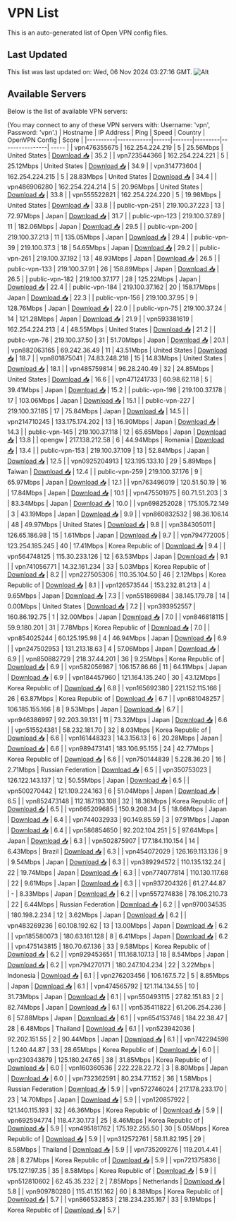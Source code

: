 # VPN List

This is an auto-generated list of Open VPN config files.

## Last Updated

This list was last updated on: Wed, 06 Nov 2024 03:27:16 GMT.
![Alt](https://repobeats.axiom.co/api/embed/186b98318ef1479477931607c1ad7d823f12451f.svg "Repobeats analytics image")

## Available Servers

Below is the list of available VPN servers:

(You may connect to any of these VPN servers with: Username: 'vpn', Password: 'vpn'.)
| Hostname | IP Address | Ping | Speed | Country | OpenVPN Config | Score |
|----------|------------|------|-------|---------|----------------| ----- |
| vpn476355675 | 162.254.224.219 | 5 | 25.56Mbps | United States | [Download 📥](./configs/server_0_US.ovpn) | 35.2 |
| vpn723544366 | 162.254.224.221 | 5 | 25.12Mbps | United States | [Download 📥](./configs/server_1_US.ovpn) | 34.9 |
| vpn314773604 | 162.254.224.215 | 5 | 28.83Mbps | United States | [Download 📥](./configs/server_2_US.ovpn) | 34.4 |
| vpn486906280 | 162.254.224.214 | 5 | 20.96Mbps | United States | [Download 📥](./configs/server_3_US.ovpn) | 33.8 |
| vpn555522821 | 162.254.224.220 | 5 | 19.98Mbps | United States | [Download 📥](./configs/server_4_US.ovpn) | 33.8 |
| public-vpn-251 | 219.100.37.223 | 13 | 72.97Mbps | Japan | [Download 📥](./configs/server_5_JP.ovpn) | 31.7 |
| public-vpn-123 | 219.100.37.89 | 11 | 182.06Mbps | Japan | [Download 📥](./configs/server_6_JP.ovpn) | 29.5 |
| public-vpn-200 | 219.100.37.213 | 11 | 135.05Mbps | Japan | [Download 📥](./configs/server_7_JP.ovpn) | 29.4 |
| public-vpn-39 | 219.100.37.3 | 18 | 54.65Mbps | Japan | [Download 📥](./configs/server_8_JP.ovpn) | 29.2 |
| public-vpn-261 | 219.100.37.192 | 13 | 48.93Mbps | Japan | [Download 📥](./configs/server_9_JP.ovpn) | 26.5 |
| public-vpn-133 | 219.100.37.91 | 26 | 158.89Mbps | Japan | [Download 📥](./configs/server_10_JP.ovpn) | 26.5 |
| public-vpn-182 | 219.100.37.177 | 28 | 125.22Mbps | Japan | [Download 📥](./configs/server_11_JP.ovpn) | 22.4 |
| public-vpn-184 | 219.100.37.162 | 20 | 158.17Mbps | Japan | [Download 📥](./configs/server_12_JP.ovpn) | 22.3 |
| public-vpn-156 | 219.100.37.95 | 9 | 128.76Mbps | Japan | [Download 📥](./configs/server_13_JP.ovpn) | 22.0 |
| public-vpn-75 | 219.100.37.24 | 14 | 121.28Mbps | Japan | [Download 📥](./configs/server_14_JP.ovpn) | 21.9 |
| vpn593381619 | 162.254.224.213 | 4 | 48.55Mbps | United States | [Download 📥](./configs/server_15_US.ovpn) | 21.2 |
| public-vpn-76 | 219.100.37.50 | 31 | 51.70Mbps | Japan | [Download 📥](./configs/server_16_JP.ovpn) | 20.1 |
| vpn882063165 | 69.242.36.49 | 11 | 43.51Mbps | United States | [Download 📥](./configs/server_17_US.ovpn) | 18.7 |
| vpn801875041 | 74.83.248.218 | 15 | 14.83Mbps | United States | [Download 📥](./configs/server_18_US.ovpn) | 18.1 |
| vpn485759814 | 96.28.240.49 | 32 | 24.85Mbps | United States | [Download 📥](./configs/server_19_US.ovpn) | 16.6 |
| vpn471241733 | 60.98.62.118 | 5 | 39.41Mbps | Japan | [Download 📥](./configs/server_20_JP.ovpn) | 15.2 |
| public-vpn-198 | 219.100.37.178 | 17 | 103.06Mbps | Japan | [Download 📥](./configs/server_21_JP.ovpn) | 15.1 |
| public-vpn-227 | 219.100.37.185 | 17 | 75.84Mbps | Japan | [Download 📥](./configs/server_22_JP.ovpn) | 14.5 |
| vpn214710245 | 133.175.174.202 | 13 | 16.90Mbps | Japan | [Download 📥](./configs/server_23_JP.ovpn) | 14.3 |
| public-vpn-145 | 219.100.37.118 | 12 | 65.65Mbps | Japan | [Download 📥](./configs/server_24_JP.ovpn) | 13.8 |
| opengw | 217.138.212.58 | 6 | 44.94Mbps | Romania | [Download 📥](./configs/server_25_RO.ovpn) | 13.4 |
| public-vpn-153 | 219.100.37.109 | 13 | 52.84Mbps | Japan | [Download 📥](./configs/server_26_JP.ovpn) | 12.5 |
| vpn0925204913 | 123.195.133.10 | 29 | 5.89Mbps | Taiwan | [Download 📥](./configs/server_27_TW.ovpn) | 12.4 |
| public-vpn-259 | 219.100.37.176 | 9 | 65.97Mbps | Japan | [Download 📥](./configs/server_28_JP.ovpn) | 12.1 |
| vpn763496019 | 120.51.50.19 | 16 | 17.84Mbps | Japan | [Download 📥](./configs/server_29_JP.ovpn) | 10.1 |
| vpn475501975 | 60.71.51.203 | 3 | 83.34Mbps | Japan | [Download 📥](./configs/server_30_JP.ovpn) | 10.0 |
| vpn698252028 | 175.105.72.149 | 3 | 43.19Mbps | Japan | [Download 📥](./configs/server_31_JP.ovpn) | 9.9 |
| vpn860832532 | 98.36.106.14 | 48 | 49.97Mbps | United States | [Download 📥](./configs/server_32_US.ovpn) | 9.8 |
| vpn384305011 | 126.65.186.98 | 15 | 1.61Mbps | Japan | [Download 📥](./configs/server_33_JP.ovpn) | 9.7 |
| vpn794772005 | 123.254.185.245 | 40 | 17.41Mbps | Korea Republic of | [Download 📥](./configs/server_34_KR.ovpn) | 9.4 |
| vpn564748125 | 115.30.233.126 | 12 | 63.53Mbps | Japan | [Download 📥](./configs/server_35_JP.ovpn) | 9.1 |
| vpn741056771 | 14.32.161.234 | 33 | 5.03Mbps | Korea Republic of | [Download 📥](./configs/server_36_KR.ovpn) | 8.2 |
| vpn227505306 | 110.35.104.50 | 46 | 2.12Mbps | Korea Republic of | [Download 📥](./configs/server_37_KR.ovpn) | 8.1 |
| vpn126573544 | 153.232.81.213 | 4 | 9.65Mbps | Japan | [Download 📥](./configs/server_38_JP.ovpn) | 7.3 |
| vpn551869884 | 38.145.179.78 | 14 | 0.00Mbps | United States | [Download 📥](./configs/server_39_US.ovpn) | 7.2 |
| vpn393952557 | 160.86.192.75 | 1 | 32.00Mbps | Japan | [Download 📥](./configs/server_40_JP.ovpn) | 7.0 |
| vpn846818115 | 59.9.180.201 | 31 | 7.78Mbps | Korea Republic of | [Download 📥](./configs/server_41_KR.ovpn) | 7.0 |
| vpn854025244 | 60.125.195.98 | 4 | 46.94Mbps | Japan | [Download 📥](./configs/server_42_JP.ovpn) | 6.9 |
| vpn247502953 | 131.213.18.63 | 4 | 57.06Mbps | Japan | [Download 📥](./configs/server_43_JP.ovpn) | 6.9 |
| vpn850882729 | 218.37.44.201 | 36 | 9.25Mbps | Korea Republic of | [Download 📥](./configs/server_44_KR.ovpn) | 6.9 |
| vpn582056987 | 106.157.86.66 | 11 | 64.11Mbps | Japan | [Download 📥](./configs/server_45_JP.ovpn) | 6.9 |
| vpn184457960 | 121.164.135.240 | 30 | 43.12Mbps | Korea Republic of | [Download 📥](./configs/server_46_KR.ovpn) | 6.8 |
| vpn165692380 | 221.152.115.166 | 26 | 63.87Mbps | Korea Republic of | [Download 📥](./configs/server_47_KR.ovpn) | 6.7 |
| vpn681048257 | 106.185.155.166 | 8 | 9.53Mbps | Japan | [Download 📥](./configs/server_48_JP.ovpn) | 6.7 |
| vpn946386997 | 92.203.39.131 | 11 | 73.32Mbps | Japan | [Download 📥](./configs/server_49_JP.ovpn) | 6.6 |
| vpn515524381 | 58.232.181.70 | 32 | 8.03Mbps | Korea Republic of | [Download 📥](./configs/server_50_KR.ovpn) | 6.6 |
| vpn161448323 | 14.3.156.13 | 6 | 20.28Mbps | Japan | [Download 📥](./configs/server_51_JP.ovpn) | 6.6 |
| vpn989473141 | 183.106.95.155 | 24 | 42.77Mbps | Korea Republic of | [Download 📥](./configs/server_52_KR.ovpn) | 6.6 |
| vpn750144839 | 5.228.36.20 | 16 | 2.71Mbps | Russian Federation | [Download 📥](./configs/server_53_RU.ovpn) | 6.5 |
| vpn350753023 | 126.122.143.137 | 12 | 50.55Mbps | Japan | [Download 📥](./configs/server_54_JP.ovpn) | 6.5 |
| vpn500270442 | 121.109.224.163 | 6 | 51.04Mbps | Japan | [Download 📥](./configs/server_55_JP.ovpn) | 6.5 |
| vpn852473148 | 112.187.193.108 | 32 | 18.36Mbps | Korea Republic of | [Download 📥](./configs/server_56_KR.ovpn) | 6.5 |
| vpn665209685 | 150.9.208.34 | 5 | 18.66Mbps | Japan | [Download 📥](./configs/server_57_JP.ovpn) | 6.4 |
| vpn744032933 | 90.149.85.59 | 3 | 97.91Mbps | Japan | [Download 📥](./configs/server_58_JP.ovpn) | 6.4 |
| vpn586854650 | 92.202.104.251 | 5 | 97.64Mbps | Japan | [Download 📥](./configs/server_59_JP.ovpn) | 6.3 |
| vpn502875907 | 177.184.110.154 | 14 | 6.43Mbps | Brazil | [Download 📥](./configs/server_60_BR.ovpn) | 6.3 |
| vpn454072029 | 126.169.113.136 | 9 | 9.54Mbps | Japan | [Download 📥](./configs/server_61_JP.ovpn) | 6.3 |
| vpn389294572 | 110.135.132.24 | 22 | 19.74Mbps | Japan | [Download 📥](./configs/server_62_JP.ovpn) | 6.3 |
| vpn774077814 | 110.130.117.68 | 22 | 9.61Mbps | Japan | [Download 📥](./configs/server_63_JP.ovpn) | 6.3 |
| vpn937204326 | 61.27.44.87 | - | 8.33Mbps | Japan | [Download 📥](./configs/server_64_JP.ovpn) | 6.2 |
| vpn557274836 | 78.106.210.73 | 22 | 6.44Mbps | Russian Federation | [Download 📥](./configs/server_65_RU.ovpn) | 6.2 |
| vpn970034535 | 180.198.2.234 | 12 | 3.62Mbps | Japan | [Download 📥](./configs/server_66_JP.ovpn) | 6.2 |
| vpn483269236 | 60.108.192.62 | 13 | 13.00Mbps | Japan | [Download 📥](./configs/server_67_JP.ovpn) | 6.2 |
| vpn185580073 | 180.63.161.128 | 8 | 6.41Mbps | Japan | [Download 📥](./configs/server_68_JP.ovpn) | 6.2 |
| vpn475143815 | 180.70.67.136 | 33 | 9.58Mbps | Korea Republic of | [Download 📥](./configs/server_69_KR.ovpn) | 6.2 |
| vpn929453651 | 111.168.107.13 | 18 | 8.54Mbps | Japan | [Download 📥](./configs/server_70_JP.ovpn) | 6.2 |
| vpn794270171 | 180.247.104.234 | 22 | 3.22Mbps | Indonesia | [Download 📥](./configs/server_71_ID.ovpn) | 6.1 |
| vpn276203456 | 106.167.5.72 | 5 | 8.85Mbps | Japan | [Download 📥](./configs/server_72_JP.ovpn) | 6.1 |
| vpn474565792 | 121.114.134.55 | 10 | 31.73Mbps | Japan | [Download 📥](./configs/server_73_JP.ovpn) | 6.1 |
| vpn550493115 | 27.82.151.83 | 2 | 82.74Mbps | Japan | [Download 📥](./configs/server_74_JP.ovpn) | 6.1 |
| vpn535411822 | 61.206.254.236 | 6 | 57.88Mbps | Japan | [Download 📥](./configs/server_75_JP.ovpn) | 6.1 |
| vpn654153746 | 184.22.38.47 | 28 | 6.48Mbps | Thailand | [Download 📥](./configs/server_76_TH.ovpn) | 6.1 |
| vpn523942036 | 92.202.151.55 | 2 | 90.44Mbps | Japan | [Download 📥](./configs/server_77_JP.ovpn) | 6.1 |
| vpn742294598 | 1.240.44.87 | 33 | 28.65Mbps | Korea Republic of | [Download 📥](./configs/server_78_KR.ovpn) | 6.0 |
| vpn230343879 | 125.180.247.65 | 38 | 31.85Mbps | Korea Republic of | [Download 📥](./configs/server_79_KR.ovpn) | 6.0 |
| vpn160360536 | 222.228.22.72 | 3 | 8.80Mbps | Japan | [Download 📥](./configs/server_80_JP.ovpn) | 6.0 |
| vpn732362591 | 80.234.77.152 | 36 | 1.58Mbps | Russian Federation | [Download 📥](./configs/server_81_RU.ovpn) | 5.9 |
| vpn572746024 | 217.178.233.170 | 23 | 14.70Mbps | Japan | [Download 📥](./configs/server_82_JP.ovpn) | 5.9 |
| vpn120857922 | 121.140.115.193 | 32 | 46.36Mbps | Korea Republic of | [Download 📥](./configs/server_83_KR.ovpn) | 5.9 |
| vpn692594774 | 118.47.30.173 | 25 | 8.46Mbps | Korea Republic of | [Download 📥](./configs/server_84_KR.ovpn) | 5.9 |
| vpn495181762 | 175.192.255.50 | 30 | 5.05Mbps | Korea Republic of | [Download 📥](./configs/server_85_KR.ovpn) | 5.9 |
| vpn312572761 | 58.11.82.195 | 29 | 8.58Mbps | Thailand | [Download 📥](./configs/server_86_TH.ovpn) | 5.9 |
| vpn735209276 | 119.201.4.41 | 28 | 8.27Mbps | Korea Republic of | [Download 📥](./configs/server_87_KR.ovpn) | 5.9 |
| vpn721375836 | 175.127.197.35 | 35 | 8.58Mbps | Korea Republic of | [Download 📥](./configs/server_88_KR.ovpn) | 5.9 |
| vpn512810602 | 62.45.35.232 | 2 | 7.85Mbps | Netherlands | [Download 📥](./configs/server_89_NL.ovpn) | 5.8 |
| vpn909780280 | 115.41.151.162 | 60 | 8.38Mbps | Korea Republic of | [Download 📥](./configs/server_90_KR.ovpn) | 5.7 |
| vpn866532853 | 218.234.235.167 | 33 | 9.19Mbps | Korea Republic of | [Download 📥](./configs/server_91_KR.ovpn) | 5.7 |
